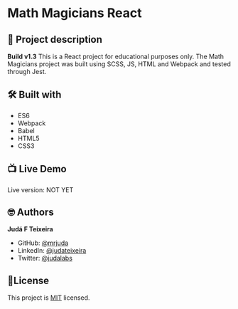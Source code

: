 # Math Magicians React
## 📑 Project description
**Build v1.3**
This is a React project for educational purposes only.
The Math Magicians project was built using SCSS, JS, HTML and Webpack and tested through Jest.

## 🛠 Built with
- ES6
- Webpack
- Babel
- HTML5
- CSS3

## 📺 Live Demo
Live version: NOT YET

## 🤓 Authors
**Judá F Teixeira**
- GitHub: [@mrjuda](https://github.com/mrjuda "Judá Teixeira's GitHub profile")
- LinkedIn: [@judateixeira](https://www.linkedin.com/in/judateixeira "Judá Teixeira's Linkedin profile")
- Twitter: [@judalabs](https://twitter.com/judalabs "Judá Teixeira's Twitter profile")

## 📝License
This project is [MIT](https://github.com/mrjuda/MM/blob/main/LICENSE) licensed.
